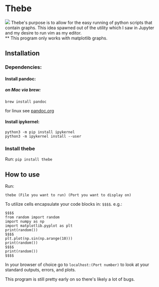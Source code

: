 # Thebe
![](https://thumbs.gfycat.com/GrossVerifiableAnemone-size_restricted.gif)
Thebe's purpose is to allow for the easy running of python scripts that contain graphs. This idea spawned out of the utility which I saw in Jupyter and my desire to run vim as my editor.  
** This program only works with matplotlib graphs.

## Installation
### Dependencies:
#### Install pandoc:

##### on Mac via brew:
```
brew install pandoc
```

for linux see [pandoc.org](pandoc.org/installing.html)

#### Install ipykernel:

```
python3 -m pip install ipykernel
python3 -m ipykernel install --user
```
### Install thebe  

Run: 	```pip install thebe``` 

## How to use

Run: 
```
thebe (File you want to run) (Port you want to display on)
```

To utilize cells encapsulate your code blocks in: ```$$$$```.
e.g.:

```
$$$$
from random import random
import numpy as np
import matplotlib.pyplot as plt
print(random())
$$$$
plt.plot(np.sin(np.arange(10)))
print(random())
$$$$
print(random())
$$$$
```
  
In your browser of choice go to ``` localhost:(Port number) ``` to look at your standard outputs, errors, and plots.

This program is still pretty early on so there's likely a lot of bugs.


